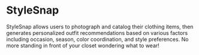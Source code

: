 # StyleSnap
StyleSnap allows users to photograph and catalog their clothing items, then generates personalized outfit recommendations based on various factors including occasion, season, color coordination, and style preferences. No more standing in front of your closet wondering what to wear!
